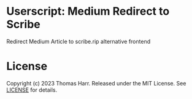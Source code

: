 # Userscript: Medium Redirect to Scribe

Redirect Medium Article to scribe.rip alternative frontend

# License

Copyright (c) 2023 Thomas Harr. Released under the MIT License. See [LICENSE][license] for details.

[license]: LICENSE
